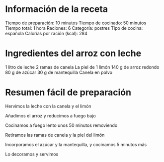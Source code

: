 # Información de la receta
Tiempo de preparación: 10 minutos
Tiempo de cocinado: 50 minutos
Tiempo total: 1 hora
Raciones: 6
Categoría: postres
Tipo de cocina: española
Calorías por ración (kcal): 284

# Ingredientes del arroz con leche
1 litro de leche
2 ramas de canela
La piel de 1 limón
140 g de arroz redondo
80 g de azúcar
30 g de mantequilla
Canela en polvo

# Resumen fácil de preparación
Hervimos la leche con la canela y el limón

Añadimos el arroz y reducimos a fuego bajo

Cocinamos a fuego lento unos 50 minutos removiendo

Retiramos las ramas de canela y la piel del limón

Incorporamos el azúcar y la mantequilla, y cocinamos 5 minutos más

Lo decoramos y servimos
